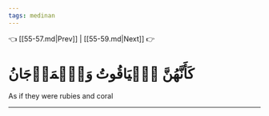 ```yaml
---
tags: medinan
---
```


👈 [[55-57.md|Prev]] | [[55-59.md|Next]] 👉

# كَأَنَّهُنَّ ٱلۡيَاقُوتُ وَٱلۡمَرۡجَانُ

As if they were rubies and coral

---

